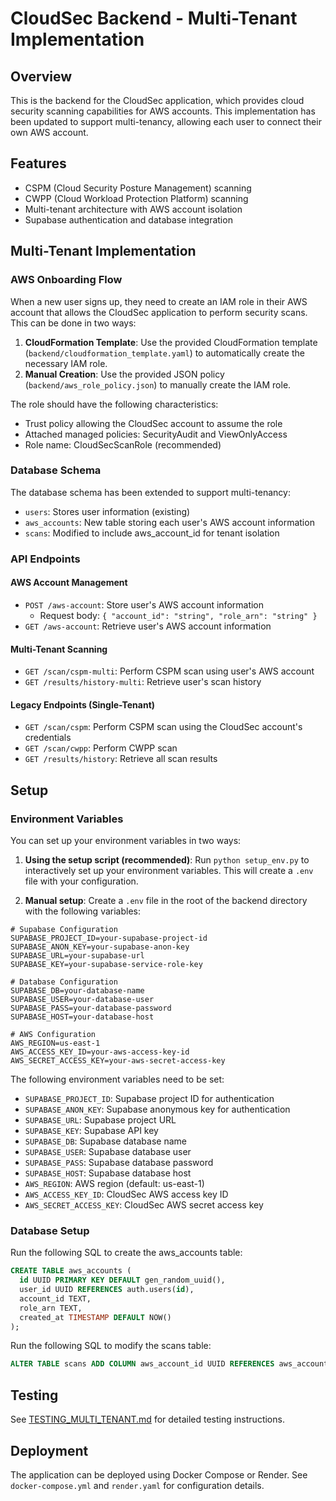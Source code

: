 # CloudSec Backend - Multi-Tenant Implementation

## Overview
This is the backend for the CloudSec application, which provides cloud security scanning capabilities for AWS accounts. This implementation has been updated to support multi-tenancy, allowing each user to connect their own AWS account.

## Features
- CSPM (Cloud Security Posture Management) scanning
- CWPP (Cloud Workload Protection Platform) scanning
- Multi-tenant architecture with AWS account isolation
- Supabase authentication and database integration

## Multi-Tenant Implementation

### AWS Onboarding Flow
When a new user signs up, they need to create an IAM role in their AWS account that allows the CloudSec application to perform security scans. This can be done in two ways:

1. **CloudFormation Template**: Use the provided CloudFormation template (`backend/cloudformation_template.yaml`) to automatically create the necessary IAM role.
2. **Manual Creation**: Use the provided JSON policy (`backend/aws_role_policy.json`) to manually create the IAM role.

The role should have the following characteristics:
- Trust policy allowing the CloudSec account to assume the role
- Attached managed policies: SecurityAudit and ViewOnlyAccess
- Role name: CloudSecScanRole (recommended)

### Database Schema
The database schema has been extended to support multi-tenancy:

- `users`: Stores user information (existing)
- `aws_accounts`: New table storing each user's AWS account information
- `scans`: Modified to include aws_account_id for tenant isolation

### API Endpoints

#### AWS Account Management
- `POST /aws-account`: Store user's AWS account information
  - Request body: `{ "account_id": "string", "role_arn": "string" }`
- `GET /aws-account`: Retrieve user's AWS account information

#### Multi-Tenant Scanning
- `GET /scan/cspm-multi`: Perform CSPM scan using user's AWS account
- `GET /results/history-multi`: Retrieve user's scan history

#### Legacy Endpoints (Single-Tenant)
- `GET /scan/cspm`: Perform CSPM scan using the CloudSec account's credentials
- `GET /scan/cwpp`: Perform CWPP scan
- `GET /results/history`: Retrieve all scan results

## Setup

### Environment Variables
You can set up your environment variables in two ways:

1. **Using the setup script (recommended)**:
   Run `python setup_env.py` to interactively set up your environment variables.
   This will create a `.env` file with your configuration.

2. **Manual setup**:
   Create a `.env` file in the root of the backend directory with the following variables:

```env
# Supabase Configuration
SUPABASE_PROJECT_ID=your-supabase-project-id
SUPABASE_ANON_KEY=your-supabase-anon-key
SUPABASE_URL=your-supabase-url
SUPABASE_KEY=your-supabase-service-role-key

# Database Configuration
SUPABASE_DB=your-database-name
SUPABASE_USER=your-database-user
SUPABASE_PASS=your-database-password
SUPABASE_HOST=your-database-host

# AWS Configuration
AWS_REGION=us-east-1
AWS_ACCESS_KEY_ID=your-aws-access-key-id
AWS_SECRET_ACCESS_KEY=your-aws-secret-access-key
```

The following environment variables need to be set:

- `SUPABASE_PROJECT_ID`: Supabase project ID for authentication
- `SUPABASE_ANON_KEY`: Supabase anonymous key for authentication
- `SUPABASE_URL`: Supabase project URL
- `SUPABASE_KEY`: Supabase API key
- `SUPABASE_DB`: Supabase database name
- `SUPABASE_USER`: Supabase database user
- `SUPABASE_PASS`: Supabase database password
- `SUPABASE_HOST`: Supabase database host
- `AWS_REGION`: AWS region (default: us-east-1)
- `AWS_ACCESS_KEY_ID`: CloudSec AWS access key ID
- `AWS_SECRET_ACCESS_KEY`: CloudSec AWS secret access key

### Database Setup
Run the following SQL to create the aws_accounts table:

```sql
CREATE TABLE aws_accounts (
  id UUID PRIMARY KEY DEFAULT gen_random_uuid(),
  user_id UUID REFERENCES auth.users(id),
  account_id TEXT,
  role_arn TEXT,
  created_at TIMESTAMP DEFAULT NOW()
);
```

Run the following SQL to modify the scans table:

```sql
ALTER TABLE scans ADD COLUMN aws_account_id UUID REFERENCES aws_accounts(id);
```

## Testing
See [TESTING_MULTI_TENANT.md](TESTING_MULTI_TENANT.md) for detailed testing instructions.

## Deployment
The application can be deployed using Docker Compose or Render. See `docker-compose.yml` and `render.yaml` for configuration details.